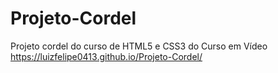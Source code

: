 # Projeto-Cordel
 Projeto cordel do curso de HTML5 e CSS3 do Curso em Vídeo
 https://luizfelipe0413.github.io/Projeto-Cordel/
